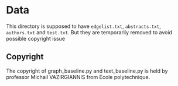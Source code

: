 # Data

This directory is supposed to have `edgelist.txt`, `abstracts.txt`, `authors.txt` and `test.txt`. But they are temporarily removed to avoid possible copyright issue

## Copyright

The copyright of graph_baseline.py and text_baseline.py is held by professor Michail VAZIRGIANNIS from École polytechnique.


